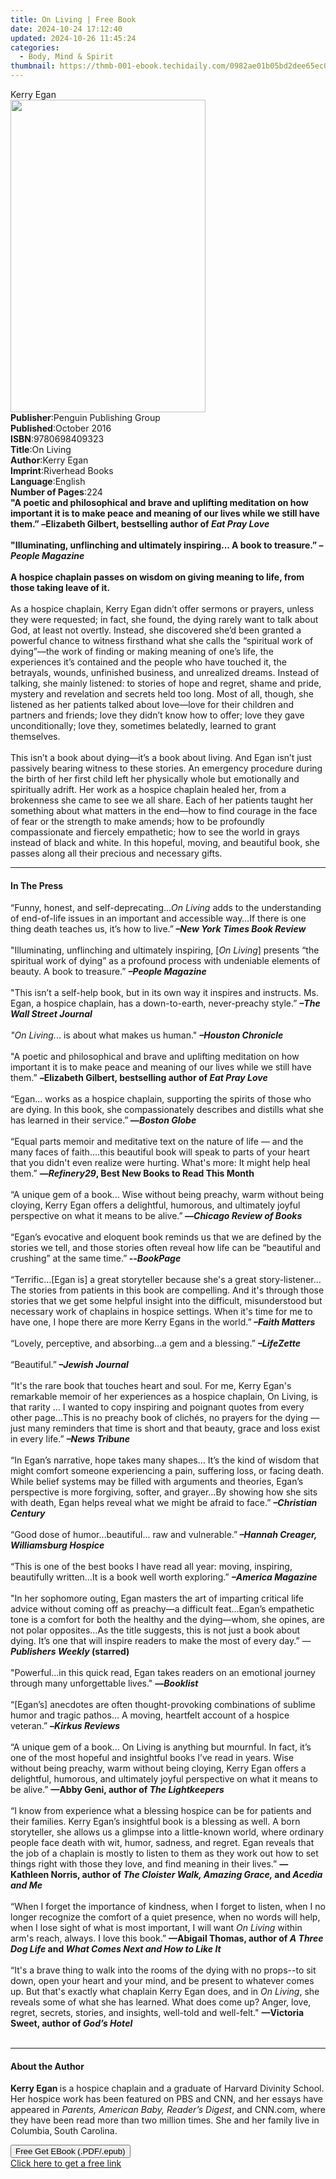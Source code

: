 ```yaml
---
title: On Living | Free Book
date: 2024-10-24 17:12:40
updated: 2024-10-26 11:45:24
categories:
  - Body, Mind & Spirit
thumbnail: https://thmb-001-ebook.techidaily.com/0982ae01b05bd2dee65ec07f702e3c8452d486ed1a80a1624dcd94cb34ea180c.jpg
---
```

<main id="book-container">
  <div class="flex flex-col">
    <div class="book-brief flex-1 py-6 px-4 sm:p-6 md:py-10 md:px-8">
      <!-- brief-->
      <div class="book-brief-main">Kerry Egan</div>
    </div>
    <div
      class="book-meta-info flex-1 grid gap-4 col-start-1 col-end-3 row-start-1 sm:mb-6 sm:grid-cols-4 lg:gap-6 lg:col-start-2 lg:row-end-6 lg:row-span-6 lg:mb-0"
    >
      <div
        class="book-meta-info-left place-content-center mt-4 p-4 text-sm leading-6 col-start-2 col-span-2 dark:text-slate-400"
      >
        <img
          class="w-full h-500 object-cover rounded-lg sm:h-255 sm:col-span-2 lg:col-span-full"
          src="https://img-001-ebook.techidaily.com/44ae4881224f298f5f28e4548ae124d101da74b2aa5bfc8ff13a548750d5649e.jpg"
          alt=""
          width="312"
          height="500"
        />
      </div>
      <div
        class="book-meta-info-right mt-2 col-start-1 row-start-2 col-span-3 self-center"
      >
        <!-- meta data  -->
        <div class="flex flex-col px-4 md:px-8">
          <div class="flex-1">
            <strong>Publisher</strong>:<span class="px-2"
              >Penguin Publishing Group</span
            >
          </div>
          <div class="flex-1">
            <strong>Published</strong>:<span class="px-2">October 2016</span>
          </div>
          <div class="flex-1">
            <strong>ISBN</strong>:<span class="px-2">9780698409323</span>
          </div>
          <div class="flex-1">
            <strong>Title</strong>:<span class="px-2">On Living</span>
          </div>
          <div class="flex-1">
            <strong>Author</strong>:<span class="px-2">Kerry Egan</span>
          </div>
          <div class="flex-1">
            <strong>Imprint</strong>:<span class="px-2">Riverhead Books</span>
          </div>
          <div class="flex-1">
            <strong>Language</strong>:<span class="px-2">English</span>
          </div>
          <div class="flex-1">
            <strong>Number of Pages</strong>:<span class="px-2">224</span>
          </div>
        </div>
      </div>
    </div>
    <div class="book-description flex-1 py-6 px-4 sm:p-6 md:py-10 md:px-8">
      <div class="book-description-main">
        <div accordion-content="" id="description">
          <b
            ><b
              >"A poetic and philosophical and brave and uplifting meditation on
              how important it is to make peace and meaning of our lives while
              we still have them.”</b
            >&nbsp;<b
              ><i>–</i>Elizabeth Gilbert, bestselling author of&nbsp;<i
                >Eat Pray Love</i
              ></b
            ><br /><br />"Illuminating, unflinching and ultimately inspiring...
            A book to treasure.”&nbsp;<i>–People Magazine</i></b
          ><br /><b
            ><br />A hospice chaplain passes on wisdom on giving meaning to
            life, from those taking leave of it. </b
          ><br /><br />
          As a hospice chaplain, Kerry Egan didn’t offer sermons or prayers,
          unless they were requested; in fact, she found, the dying rarely want
          to talk about God, at least not overtly. Instead, she discovered she’d
          been granted a powerful chance to witness firsthand what she calls the
          “spiritual work of dying”—the work of finding or making meaning of
          one’s life, the experiences it’s contained and the people who have
          touched it, the betrayals, wounds, unfinished business, and unrealized
          dreams. Instead of talking, she mainly listened: to stories of hope
          and regret, shame and pride, mystery and revelation and secrets held
          too long. Most of all, though, she listened as her patients talked
          about love—love for their children and partners and friends; love they
          didn’t know how to offer; love they gave unconditionally; love they,
          sometimes belatedly, learned to grant themselves. <br /><br />
          This isn’t a book about dying—it’s a book about living. And Egan isn’t
          just passively bearing witness to these stories. An emergency
          procedure during the birth of her first child left her physically
          whole but emotionally and spiritually adrift. Her work as a hospice
          chaplain healed her, from a brokenness she came to see we all share.
          Each of her patients taught her something about what matters in the
          end—how to find courage in the face of fear or the strength to make
          amends; how to be profoundly compassionate and fiercely empathetic;
          how to see the world in grays instead of black and white. In this
          hopeful, moving, and beautiful book, she passes along all their
          precious and necessary gifts.
        </div>
        <div class="accordion-fader"></div>
      </div>
    </div>
    <div class="book-excerpts flex-1 py-6 px-4 sm:p-6 md:py-10 md:px-8">
      <!-- excerpts-->
      <div class="book-excerpts-main">
        <hr />
        <h4 class="placeholder placeholder-heading">
          <span>In The Press</span>
        </h4>
        <p>
          “Funny, honest, and self-deprecating…<i>On Living</i> adds to the
          understanding of end-of-life issues in an important and accessible
          way…If there is one thing death teaches us, it’s how to live.”<b
            >&nbsp;<b><i>–New York Times Book Review</i></b></b
          ><br /><br />"Illuminating, unflinching and ultimately inspiring, [<i
            >On Living</i
          >] presents “the spiritual work of dying” as a profound process with
          undeniable elements of beauty. A book to treasure.”
          <b
            ><i>–People Magazine<br /><br /></i></b
          >"This isn’t a self-help book, but in its own way it inspires and
          instructs. Ms. Egan, a hospice chaplain, has a down-to-earth,
          never-preachy style.”&nbsp;<b
            ><i>–The Wall Street Journal<br /><br /></i></b
          ><i>"On Living.</i>..&nbsp;is about what makes us human."&nbsp;<b
            ><i>–Houston Chronicle<br /><br /></i></b
          >"A poetic and philosophical and brave and uplifting meditation on how
          important it is to make peace and meaning of our lives while we still
          have them.”
          <b
            ><i>–</i>Elizabeth Gilbert, bestselling author of
            <i>Eat Pray Love</i><br /><br /></b
          >“Egan... works as a hospice chaplain, supporting the spirits of those
          who are dying. In this book, she compassionately describes and
          distills what she has learned in their service.”<b>
            —<b><i>Boston Globe</i></b
            ><br /></b
          ><br />“Equal parts memoir and meditative text on the nature of life —
          and the many faces of faith….this beautiful book will speak to parts
          of your heart that you didn't even realize were hurting. What's more:
          It might help heal them.”&nbsp;<b
            >—<i>Refinery29</i>, Best New Books to Read This Month<br /><br /></b
          >“A unique gem of a book...&nbsp;Wise without being preachy, warm
          without being cloying, Kerry Egan offers a delightful, humorous, and
          ultimately joyful perspective on what it means to be alive.”<b
            >&nbsp;<b>—<i>Chicago Review of Books</i></b
            ><br /><br /></b
          >“Egan’s evocative and eloquent book reminds us that we are defined by
          the stories we tell, and those stories often reveal how life can be
          “beautiful and crushing” at the same time.”<b>
            --<i>BookPage<br /></i></b
          ><i><br /></i>“Terrific…[Egan is] a great storyteller because she's a
          great story-listener…The stories from patients in this book are
          compelling. And it's through those stories that we get some helpful
          insight into the difficult, misunderstood but necessary work of
          chaplains in hospice settings. When it's time for me to have one, I
          hope there are more Kerry Egans in the world.”<b
            ><i>
              <b><i>–Faith Matters </i></b><br />
              &nbsp;</i
            ></b
          ><i><br /> </i>“Lovely, perceptive, and absorbing…a gem and a
          blessing.”
          <b
            ><i
              ><b><i>–LifeZette </i></b><br />
              &nbsp;<br /> </i></b
          >“Beautiful.”<b>
            <i
              ><b><i>–Jewish Journal&nbsp; </i></b><br />
              &nbsp;<br /> </i></b
          >“It's the rare book that touches heart and soul. For me, Kerry Egan's
          remarkable memoir of her experiences as a hospice chaplain, On Living,
          is that rarity … I wanted to copy inspiring and poignant quotes from
          every other page…This is no preachy book of clichés, no prayers for
          the dying — just many reminders that time is short and that beauty,
          grace and loss exist in every life.”
          <b
            ><i
              ><b><i>–News Tribune&nbsp;</i></b
              ><br /><br /></i></b
          >“In Egan’s narrative, hope takes many shapes… It’s the kind of wisdom
          that might comfort someone experiencing a pain, suffering loss, or
          facing death. While belief systems may be filled with arguments and
          theories, Egan’s perspective is more forgiving, softer, and grayer…By
          showing how she sits with death, Egan helps reveal what we might be
          afraid to face.”
          <b
            ><i
              ><b
                ><i>–Christian Century<br /><br /></i></b></i></b
          >“Good dose of humor…beautiful... raw and vulnerable.”<b
            ><i
              ><b
                ><i> <b>–Hannah Creager, Williamsburg Hospice</b></i></b
              ><br /></i></b
          ><br />“This is one of the best books I have read all year: moving,
          inspiring, beautifully written…It is a book well worth exploring.”
          <b
            ><i
              ><b><i>–America Magazine</i></b
              ><br /></i></b
          ><br />"In her sophomore outing, Egan masters the art of imparting
          critical life advice without coming off as preachy—a difficult
          feat…Egan’s empathetic tone is a comfort for both the healthy and the
          dying—whom, she opines, are not polar opposites…As the title suggests,
          this is not just a book about dying. It’s one that will inspire
          readers to make the most of every day.”&nbsp;—<b
            ><i>Publishers Weekly</i> (starred)<br /><br /></b
          >"Powerful...in this quick read, Egan takes readers on an emotional
          journey through many unforgettable lives."&nbsp;<b>—<i>Booklist</i></b
          ><br /><br />“[Egan’s] anecdotes are often thought-provoking
          combinations of sublime humor and tragic pathos… A moving, heartfelt
          account of a hospice veteran.” <b>–</b
          ><i
            ><b>Kirkus Reviews<br /><br /></b></i
          >“A unique gem of a book... On Living is anything but mournful. In
          fact, it’s one of the most hopeful and insightful books I’ve read in
          years. Wise without being preachy, warm without being cloying, Kerry
          Egan offers a delightful, humorous, and ultimately joyful perspective
          on what it means to be alive.”
          <b>—Abby Geni, author of <i>The Lightkeepers</i></b
          ><i
            ><b><br /></b><br /> </i
          >“I know from experience what a blessing hospice can be for patients
          and their families. Kerry Egan’s insightful book is a blessing as
          well. A born storyteller, she allows us a glimpse into a little-known
          world, where ordinary people face death with wit, humor, sadness, and
          regret. Egan reveals that the job of a chaplain is mostly to listen to
          them as they work out how to set things right with those they love,
          and find meaning in their lives.”
          <b
            >—Kathleen Norris, author of
            <i>The Cloister Walk, Amazing Grace, </i>and<i> Acedia and Me</i></b
          ><i><br /></i><br />“When I forget the importance of kindness, when I
          forget to listen, when I no longer recognize the comfort of a quiet
          presence, when no words will help, when I lose sight of what is most
          important, I will want <i>On Living</i> within arm's reach, always. I
          love this book.”
          <b
            >—Abigail Thomas, author of <i>A</i> <i>Three Dog Life </i>and
            <i>What Comes Next and How to Like It</i></b
          ><br />
          &nbsp;<br />
          “It's a brave thing to walk into the rooms of the dying with no
          props--to sit down, open your heart and your mind, and be present to
          whatever comes up. But that's exactly what chaplain Kerry Egan does,
          and in <i>On Living</i>, she reveals some of what she has learned.
          What does come up? Anger, love, regret, secrets, stories, and
          insights, well-told and well-felt."
          <b
            >—Victoria Sweet, author of <i>God’s Hotel</i><u><br /><br /></u
          ></b>
        </p>
      </div>
    </div>
    <div class="book-about-author flex-1 py-6 px-4 sm:p-6 md:py-10 md:px-8">
      <!-- about author-->
      <div class="book-main-author-main">
        <hr />
        <h4 class="placeholder placeholder-heading">
          <span>About the Author</span>
        </h4>
        <p>
          <b>Kerry Egan </b>is a hospice chaplain and a graduate of Harvard
          Divinity School. Her hospice work has been featured on PBS and CNN,
          and her essays have appeared in
          <i>Parents, American Baby, Reader’s Digest</i>, and CNN.com, where
          they have been read more than two million times. She and her family
          live in Columbia,<b> </b>South Carolina.
        </p>
      </div>
    </div>
    <div class="book-free-get flex-1 py-6 px-4 sm:p-6 md:py-10 md:px-8">
      <button
        id="btn-free-get"
        class="bg-blue-500 hover:bg-blue-700 text-white font-bold py-2 px-4 rounded"
      >
        Free Get EBook (.PDF/.epub)
      </button>
      <div id="countdown-display" class="px-2 text-lg mt-2"></div>
      <a
        id="free-link"
        class="hidden bg-blue-500 hover:bg-blue-700 text-white font-bold py-2 px-4 rounded"
        href="https://www.ebooks.com/en-us/book/95570931/on-living/kerry-egan/"
        target="_blank"
        >Click here to get a free link</a
      >
    </div>
    <script>
      let countdownTime = 0;
      let countdownInterval = null;
      document
        .getElementById('btn-free-get')
        .addEventListener('click', startCountdown);
      function startCountdown() {
        countdownTime = new Date().getTime() + 60000 * 3;
        countdownInterval = setInterval(updateCountdown, 1000);
        document.getElementById('btn-free-get').disabled = true;
        document
          .getElementById('btn-free-get')
          .classList.add('bg-gray-500', 'cursor-not-allowed');
      }
      function updateCountdown() {
        let currentTime = new Date().getTime();
        let timeLeft = countdownTime - currentTime;
        let secondsLeft = Math.floor(timeLeft / 1000);
        document.getElementById('countdown-display').innerHTML =
          `Remaining time: ${secondsLeft} seconds.`;
        if (secondsLeft <= 0) {
          clearInterval(countdownInterval);
          document.getElementById('btn-free-get').classList.add('hidden');
          document.getElementById('free-link').classList.remove('hidden');
          document.getElementById('countdown-display').innerHTML = '';
        }
      }
    </script>
  </div>
</main>
